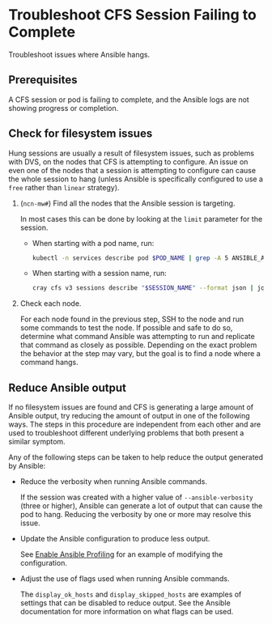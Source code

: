 # Troubleshoot CFS Session Failing to Complete

Troubleshoot issues where Ansible hangs.

## Prerequisites

A CFS session or pod is failing to complete, and the Ansible logs are not showing progress or completion.

## Check for filesystem issues

Hung sessions are usually a result of filesystem issues, such as problems with DVS, on the nodes that CFS is attempting to configure.
An issue on even one of the nodes that a session is attempting to configure can cause the whole session to hang (unless Ansible is specifically configured to use a `free` rather than `linear` strategy).

1. (`ncn-mw#`) Find all the nodes that the Ansible session is targeting.

    In most cases this can be done by looking at the `limit` parameter for the session.

    * When starting with a pod name, run:

       ```bash
       kubectl -n services describe pod $POD_NAME | grep -A 5 ANSIBLE_ARGS
       ```

    * When starting with a session name, run:

       ```bash
       cray cfs v3 sessions describe "$SESSION_NAME" --format json | jq .ansible.limit
       ```

1. Check each node.

   For each node found in the previous step, SSH to the node and run some commands to test the node.
   If possible and safe to do so, determine what command Ansible was attempting to run and replicate that command as closely as possible.
   Depending on the exact problem the behavior at the step may vary, but the goal is to find a node where a command hangs.

## Reduce Ansible output

If no filesystem issues are found and CFS is generating a large amount of Ansible output, try reducing the amount of output in one of the following ways.
The steps in this procedure are independent from each other and are used to troubleshoot different underlying problems that both present a similar symptom.

Any of the following steps can be taken to help reduce the output generated by Ansible:

* Reduce the verbosity when running Ansible commands.

  If the session was created with a higher value of `--ansible-verbosity` \(three or higher\), Ansible can generate a lot of output
  that can cause the pod to hang. Reducing the verbosity by one or more may resolve this issue.

* Update the Ansible configuration to produce less output.

  See [Enable Ansible Profiling](Enable_Ansible_Profiling.md) for an example of modifying the configuration.

* Adjust the use of flags used when running Ansible commands.

  The `display_ok_hosts` and `display_skipped_hosts` are examples of settings that can be disabled to reduce output.
  See the Ansible documentation for more information on what flags can be used.
